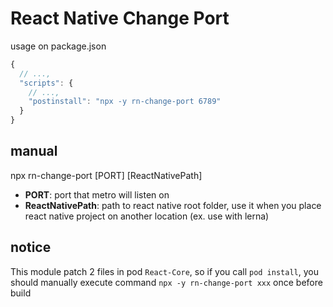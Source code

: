 # React Native Change Port

usage on package.json
```js
{
  // ...,
  "scripts": {
    // ...,
    "postinstall": "npx -y rn-change-port 6789"
  }
}
```

## manual

npx rn-change-port [PORT] [ReactNativePath]

+ **PORT**: port that metro will listen on
+ **ReactNativePath**: path to react native root folder, use it when you place react native project on another location (ex. use with lerna)

## notice

This module patch 2 files in pod `React-Core`, so if you call `pod install`, you should manually execute command `npx -y rn-change-port xxx` once before build
